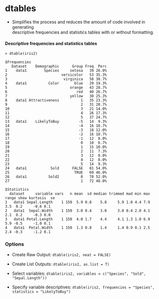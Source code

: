 # dtables

* Simplifies the process and reduces the amount of code involved in generating   
  descriptive frequencies and statistics tables with or without formatting.

#### Descriptive frequencies and statistics tables
```
> dtable(iris2)

$Frequencies
   Dataset    Demographic      Group Freq  Perc
1    data1        Species     setosa   39 26.0%
2                         versicolor   53 35.3%
3                          virginica   58 38.7%
4    data1          Color       blue   29 19.3%
5                             orange   43 28.7%
6                                red   40 26.7%
7                             yellow   38 25.3%
8    data1 Attractiveness          1   35 23.3%
9                                  2   31 20.7%
10                                 3   21 14.0%
11                                 4   26 17.3%
12                                 5   37 24.7%
13   data1    LikelyToBuy         -5   14  9.3%
14                                -4   16 10.7%
15                                -3   18 12.0%
16                                -2   16 10.7%
17                                -1   12  8.0%
18                                 0   10  6.7%
19                                 1   15 10.0%
20                                 2   11  7.3%
21                                 3   12  8.0%
22                                 4   12  8.0%
23                                 5   14  9.3%
24   data1           Sold      FALSE   81 54.0%
25                              TRUE   69 46.0%
26   data1          Sold2          0   78 52.0%
27                                 1   72 48.0%

$Statistics
  dataset     variable vars   n mean  sd median trimmed mad min max range skew kurtosis  se
1   data1 Sepal.Length    1 150  5.9 0.8    5.8     5.9 1.0 4.4 7.9   3.5  0.2     -0.6 0.1
2   data1  Sepal.Width    1 150  3.0 0.4    3.0     3.0 0.4 2.0 4.1   2.1  0.2     -0.3 0.0
3   data1 Petal.Length    1 150  4.0 1.7    4.4     4.1 1.3 1.0 6.9   5.9 -0.5     -1.0 0.1
4   data1  Petal.Width    1 150  1.3 0.8    1.4     1.4 0.9 0.1 2.5   2.4 -0.3     -1.2 0.1
```
  
### Options

* Create Raw Output: `dtable(iris2, neat = FALSE)`

* Create List Outputs: `dtable(iris2, as.list = T)`

* Select variables: `dtable(iris2, variables = c("Species", "Sold", "Sepal.Length"))`

* Specify variable descriptives: `dtable(iris2, frequencies = "Species", statistics = "LikelyToBuy")`
